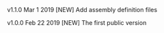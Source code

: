 
v1.1.0    Mar 1 2019
[NEW]     Add assembly definition files

v1.0.0    Feb 22 2019
[NEW]     The first public version
